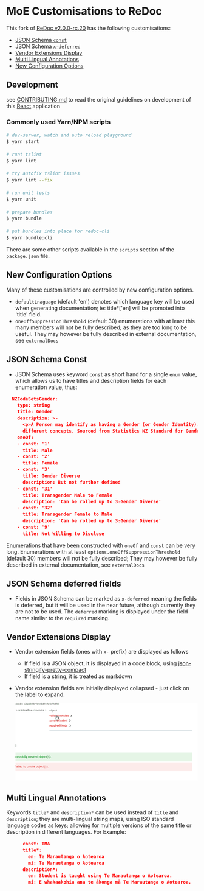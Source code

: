 # MoE Customisations to ReDoc

This fork of [ReDoc v2.0.0-rc.20](https://github.com/Redocly/redoc/tree/v2.0.0-rc.20) has the following customisations:

- [JSON Schema `const`](#json-schema-const)
- [JSON Schema `x-deferred`](#json-schema-deferred-fields)
- [Vendor Extensions Display](#vendor-extensions-display)
- [Multi Lingual Annotations](#multi-lingual-annotations)
- [New Configuration Options](#new-configuration-options)

## Development
see [CONTRIBUTING.md](CONTRIBUTING.md) to read the original guidelines on development of this [React](https://en.wikipedia.org/wiki/React_(web_framework)) application

### Commonly used Yarn/NPM scripts

``` bash
# dev-server, watch and auto reload playground
$ yarn start

# runt tslint
$ yarn lint

# try autofix tslint issues
$ yarn lint --fix

# run unit tests
$ yarn unit

# prepare bundles
$ yarn bundle

# put bundles into place for redoc-cli
$ yarn bundle:cli
```

There are some other scripts available in the `scripts` section of the `package.json` file.

## New Configuration Options

Many of these customisations are controlled by new configuration options.
- `defaultLnaguage`  (default 'en') denotes which language key will be used when generating documentation; ie: title*['en] will be promoted into 'title' field.
- `oneOffSuppressionThreshold` (default 30)  enumerations with at least this many members will not be fully described; as they are too long to be useful.  They may however be fully described in external documentation, see `externalDocs`



## JSON Schema Const
- JSON Schema uses keyword `const` as short hand for a single `enum` value, which allows us to have titles and description fields for each enumeration value, thus:
``` JSON
  NZCodeSetsGender:
    type: string
    title: Gender
    description: >-
      <p>A Person may identify as having a Gender (or Gender Identity). Biological sex and sexual orientation are related but
      different concepts. Sourced from Statistics NZ Standard for Gender Identity</p>
    oneOf:
    - const: '1'
      title: Male
    - const: '2'
      title: Female
    - const: '3'
      title: Gender Diverse
      description: But not further defined
    - const: '31'
      title: Transgender Male to Female
      description: 'Can be rolled up to 3:Gender Diverse'
    - const: '32'
      title: Transgender Female to Male
      description: 'Can be rolled up to 3:Gender Diverse'
    - const: '9'
      title: Not Willing to Disclose
```

Enumerations that have been constructed with `oneOf` and `const` can be very long.  Enumerations with  at least `options.oneOffSuppressionThreshold` (default 30) members will not be fully described;  They may however be fully described in external documentation, see `externalDocs`

## JSON Schema deferred fields
- Fields in JSON Schema can be marked as `x-deferred` meaning the fields is deferred, but it will be used in the near future, although currently
  they are not to be used.  The `deferred` marking is displayed under the field name similar to the `required` marking.


## Vendor Extensions Display
- Vendor extension fields (ones with `x-` prefix) are displayed as follows
  - If field is a JSON object, it is displayed in a code block, using [json-stringify-pretty-compact](https://www.npmjs.com/package/json-stringify-pretty-compact)
  - If field is a string, it is treated as markdown

- Vendor extension fields are initially displayed collapsed - just click on the label to expand.

  ![](../docs/images/collapsed-extensions-demo.gif)



## Multi Lingual Annotations
Keywords `title*` and `description*` can be used instead of `title` and `description`;  they are multi-lingual string maps, using 
ISO standard language codes as keys; allowing for multiple versions of the same title or description in different languages.  For Example:

``` JSON
      const: TMA
      title*:
        en: Te Marautanga o Aotearoa
        mi: Te Marautanga o Aotearoa
      description*:
        en: Student is taught using Te Marautanga o Aotearoa.
        mi: E whakaakohia ana te ākonga mā Te Marautanga o Aotearoa.
```
